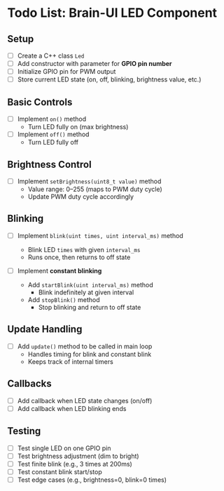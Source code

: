 # Todo List: Brain-UI LED Component

## Setup
- [ ] Create a C++ class `Led`
- [ ] Add constructor with parameter for **GPIO pin number**
- [ ] Initialize GPIO pin for PWM output
- [ ] Store current LED state (on, off, blinking, brightness value, etc.)

## Basic Controls
- [ ] Implement `on()` method
  - Turn LED fully on (max brightness)
- [ ] Implement `off()` method
  - Turn LED fully off

## Brightness Control
- [ ] Implement `setBrightness(uint8_t value)` method
  - Value range: 0–255 (maps to PWM duty cycle)
  - Update PWM duty cycle accordingly

## Blinking
- [ ] Implement `blink(uint times, uint interval_ms)` method
  - Blink LED `times` with given `interval_ms`
  - Runs once, then returns to off state

- [ ] Implement **constant blinking**
  - Add `startBlink(uint interval_ms)` method
    - Blink indefinitely at given interval
  - Add `stopBlink()` method
    - Stop blinking and return to off state

## Update Handling
- [ ] Add `update()` method to be called in main loop
  - Handles timing for blink and constant blink
  - Keeps track of internal timers

## Callbacks
- [ ] Add callback when LED state changes (on/off)
- [ ] Add callback when LED blinking ends

## Testing
- [ ] Test single LED on one GPIO pin
- [ ] Test brightness adjustment (dim to bright)
- [ ] Test finite blink (e.g., 3 times at 200ms)
- [ ] Test constant blink start/stop
- [ ] Test edge cases (e.g., brightness=0, blink=0 times)